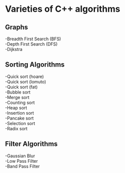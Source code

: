 # Varieties of C++ algorithms

## Graphs

-Breadth First Search (BFS) <br>
-Depth First Search (DFS) <br>
-Dijkstra <br>

## Sorting Algorithms

-Quick sort (hoare) <br>
-Quick sort (lomuto) <br>
-Quick sort (fat) <br>
-Bubble sort <br>
-Merge sort <br>
-Counting sort <br>
-Heap sort <br>
-Insertion sort <br>
-Pancake sort <br>
-Selection sort <br>
-Radix sort <br>


## Filter Algorithms
-Gaussian Blur <br>
-Low Pass Filter <br>
-Band Pass Filter <br>
